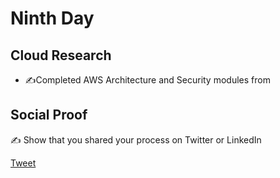 <!-- This is a template you can use for quick progress days. It removes a lot of the steps we encourage you to share in the longer template 000-DAY-ARTICLE-LONG-TEMPLATE.MD-->

# Ninth Day

## Cloud Research

- ✍️Completed AWS Architecture and Security modules from

## Social Proof

✍️ Show that you shared your process on Twitter or LinkedIn

[Tweet](https://twitter.com/BharathMuddada/status/1296855508385591296)
